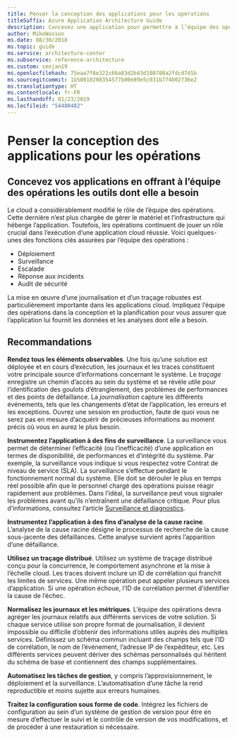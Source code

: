 ```yaml
---
title: Penser la conception des applications pour les opérations
titleSuffix: Azure Application Architecture Guide
description: Concevez une application pour permettre à l’équipe des opérations de disposer des outils nécessaires.
author: MikeWasson
ms.date: 08/30/2018
ms.topic: guide
ms.service: architecture-center
ms.subservice: reference-architecture
ms.custom: seojan19
ms.openlocfilehash: 75eaa7f8e322c66a83d2b43d180780a2fdcd745b
ms.sourcegitcommit: 1b50810208354577b00e89e5c031b774b02736e2
ms.translationtype: HT
ms.contentlocale: fr-FR
ms.lasthandoff: 01/23/2019
ms.locfileid: "54480482"
---
```

# <a name="design-for-operations"></a>Penser la conception des applications pour les opérations

## <a name="design-an-application-so-that-the-operations-team-has-the-tools-they-need"></a>Concevez vos applications en offrant à l’équipe des opérations les outils dont elle a besoin

Le cloud a considérablement modifié le rôle de l’équipe des opérations. Cette dernière n’est plus chargée de gérer le matériel et l’infrastructure qui héberge l’application.  Toutefois, les opérations continuent de jouer un rôle crucial dans l’exécution d’une application cloud réussie. Voici quelques-unes des fonctions clés assurées par l’équipe des opérations :

- Déploiement
- Surveillance
- Escalade
- Réponse aux incidents
- Audit de sécurité

La mise en œuvre d’une journalisation et d’un traçage robustes est particulièrement importante dans les applications cloud. Impliquez l’équipe des opérations dans la conception et la planification pour vous assurer que l’application lui fournit les données et les analyses dont elle a besoin.  <!-- to do: Link to DevOps checklist -->

## <a name="recommendations"></a>Recommandations

**Rendez tous les éléments observables**. Une fois qu’une solution est déployée et en cours d’exécution, les journaux et les traces constituent votre principale source d’informations concernant le système. Le *traçage* enregistre un chemin d’accès au sein du système et se révèle utile pour l’identification des goulots d’étranglement, des problèmes de performances et des points de défaillance. La *journalisation* capture les différents événements, tels que les changements d’état de l’application, les erreurs et les exceptions. Ouvrez une session en production, faute de quoi vous ne serez pas en mesure d’acquérir de précieuses informations au moment précis où vous en aurez le plus besoin.

**Instrumentez l’application à des fins de surveillance**. La surveillance vous permet de déterminer l’efficacité (ou l’inefficacité) d’une application en termes de disponibilité, de performances et d’intégrité du système. Par exemple, la surveillance vous indique si vous respectez votre Contrat de niveau de service (SLA). La surveillance s’effectue pendant le fonctionnement normal du système. Elle doit se dérouler le plus en temps réel possible afin que le personnel chargé des opérations puisse réagir rapidement aux problèmes. Dans l’idéal, la surveillance peut vous signaler les problèmes avant qu’ils n’entraînent une défaillance critique. Pour plus d’informations, consultez l’article [Surveillance et diagnostics][monitoring].

**Instrumentez l’application à des fins d’analyse de la cause racine**. L’analyse de la cause racine désigne le processus de recherche de la cause sous-jacente des défaillances. Cette analyse survient après l’apparition d’une défaillance.

**Utilisez un traçage distribué**. Utilisez un système de traçage distribué conçu pour la concurrence, le comportement asynchrone et la mise à l’échelle cloud. Les traces doivent inclure un ID de corrélation qui franchit les limites de services. Une même opération peut appeler plusieurs services d’application. Si une opération échoue, l’ID de corrélation permet d’identifier la cause de l’échec.

**Normalisez les journaux et les métriques**. L’équipe des opérations devra agréger les journaux relatifs aux différents services de votre solution. Si chaque service utilise son propre format de journalisation, il devient impossible ou difficile d’obtenir des informations utiles auprès des multiples services. Définissez un schéma commun incluant des champs tels que l’ID de corrélation, le nom de l’événement, l’adresse IP de l’expéditeur, etc. Les différents services peuvent dériver des schémas personnalisés qui héritent du schéma de base et contiennent des champs supplémentaires.

**Automatisez les tâches de gestion**, y compris l’approvisionnement, le déploiement et la surveillance. L’automatisation d’une tâche la rend reproductible et moins sujette aux erreurs humaines.

**Traitez la configuration sous forme de code**. Intégrez les fichiers de configuration au sein d’un système de gestion de version pour être en mesure d’effectuer le suivi et le contrôle de version de vos modifications, et de procéder à une restauration si nécessaire.

<!-- links -->

[monitoring]: ../../best-practices/monitoring.md
